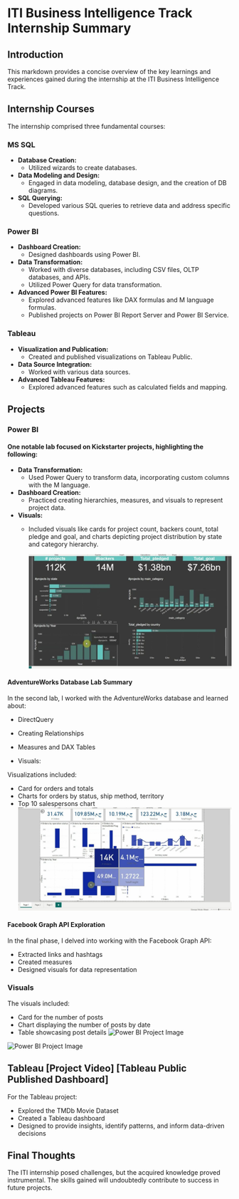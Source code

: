 # ITI Business Intelligence Track Internship Summary

## Introduction
This markdown provides a concise overview of the key learnings and experiences gained during the internship at the ITI Business Intelligence Track.

## Internship Courses
The internship comprised three fundamental courses:

### MS SQL
- **Database Creation:**
  - Utilized wizards to create databases.
- **Data Modeling and Design:**
  - Engaged in data modeling, database design, and the creation of DB diagrams.
- **SQL Querying:**
  - Developed various SQL queries to retrieve data and address specific questions.

### Power BI
- **Dashboard Creation:**
  - Designed dashboards using Power BI.
- **Data Transformation:**
  - Worked with diverse databases, including CSV files, OLTP databases, and APIs.
  - Utilized Power Query for data transformation.
- **Advanced Power BI Features:**
  - Explored advanced features like DAX formulas and M language formulas.
  - Published projects on Power BI Report Server and Power BI Service.

### Tableau
- **Visualization and Publication:**
  - Created and published visualizations on Tableau Public.
- **Data Source Integration:**
  - Worked with various data sources.
- **Advanced Tableau Features:**
  - Explored advanced features such as calculated fields and mapping.

## Projects
### Power BI 
#### One notable lab focused on Kickstarter projects, highlighting the following:
- **Data Transformation:**
  - Used Power Query to transform data, incorporating custom columns with the M language.
- **Dashboard Creation:**
  - Practiced creating hierarchies, measures, and visuals to represent project data.
- **Visuals:**
  - Included visuals like cards for project count, backers count, total pledge and goal, and charts depicting project distribution by state and category hierarchy.

    ![Power BI Project Image](https://github.com/ShorouqHossamMohammed/ITI_BI/blob/main/BI_IMAGES/1.jpg?raw=true)
   
#### AdventureWorks Database Lab Summary

In the second lab, I worked with the AdventureWorks database and learned about:

- DirectQuery
- Creating Relationships
- Measures and DAX Tables

- Visuals:

Visualizations included:

- Card for orders and totals
- Charts for orders by status, ship method, territory
- Top 10 salespersons chart
 ![Power BI Project Image](https://github.com/ShorouqHossamMohammed/ITI_BI/blob/main/BI_IMAGES/2..jpg?raw=true)

#### Facebook Graph API Exploration

In the final phase, I delved into working with the Facebook Graph API:

- Extracted links and hashtags
- Created measures
- Designed visuals for data representation

### Visuals

The visuals included:

- Card for the number of posts
- Chart displaying the number of posts by date
- Table showcasing post details
![Power BI Project Image](https://github.com/ShorouqHossamMohammed/ITI_BI/blob/main/BI_IMAGES/3..jpg?raw=true)

![Power BI Project Image](https://github.com/ShorouqHossamMohammed/ITI_BI/blob/main/BI_IMAGES/4..jpg?raw=true)

## Tableau [Project Video] [Tableau Public Published Dashboard]

For the Tableau project:

- Explored the TMDb Movie Dataset
- Created a Tableau dashboard
- Designed to provide insights, identify patterns, and inform data-driven decisions

## Final Thoughts

The ITI internship posed challenges, but the acquired knowledge proved instrumental. The skills gained will undoubtedly contribute to success in future projects.

